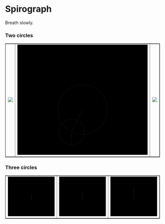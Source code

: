 # Spirograph

Breath slowly.

### Two circles

<table border="1" width="100%">
    <tr>
        <td><img src="screenshots/001.gif" width="1000"></td>
        <td><img src="screenshots/002.gif" width="1000"></td>
        <td><img src="screenshots/003.gif" width="1000"></td>
    </tr>
</table>

### Three circles

<table border="1" width="100%">
    <tr>
        <td><img src="screenshots/004.gif" width="1000"></td>
        <td><img src="screenshots/005.gif" width="1000"></td>
        <td><img src="screenshots/006.gif" width="1000"></td>
    </tr>
</table>

